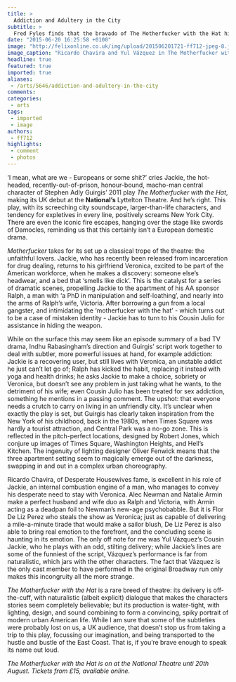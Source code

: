```yaml
---
title: >
  Addiction and Adultery in the City
subtitle: >
  Fred Fyles finds that the bravado of The Motherfucker with the Hat hides subtler themes
date: "2015-06-20 16:25:58 +0100"
image: "http://felixonline.co.uk/img/upload/201506201721-ff712-jpeg-8.jpg"
image_caption: "Ricardo Chavira and Yul Vázquez in The Motherfucker with the Hat"
headline: true
featured: true
imported: true
aliases:
 - /arts/5646/addiction-and-adultery-in-the-city
comments:
categories:
 - arts
tags:
 - imported
 - image
authors:
 - ff712
highlights:
 - comment
 - photos
---
```


‘I mean, what are we - Europeans or some shit?’ cries Jackie, the hot-headed, recently-out-of-prison, honour-bound, macho-man central character of Stephen Adly Guirgis’ 2011 play _The Motherfucker with the Hat_, making its UK debut at the __National’s__ Lyttelton Theatre. And he’s right. This play, with its screeching city soundscape, larger-than-life characters, and tendency for expletives in every line, positively screams New York City. There are even the iconic fire escapes, hanging over the stage like swords of Damocles, reminding us that this certainly isn’t a European domestic drama.

_Motherfucker_ takes for its set up a classical trope of the theatre: the unfaithful lovers. Jackie, who has recently been released from incarceration for drug dealing, returns to his girlfriend Veronica, excited to be part of the American workforce, when he makes a discovery: someone else’s headwear, and a bed that ‘smells like dick’. This is the catalyst for a series of dramatic scenes, propelling Jackie to the apartment of his AA sponsor Ralph, a man with ‘a PhD in manipulation and self-loathing’, and nearly into the arms of Ralph’s wife, Victoria. After borrowing a gun from a local gangster, and intimidating the ‘motherfucker with the hat’ - which turns out to be a case of mistaken identity - Jackie has to turn to his Cousin Julio for assistance in hiding the weapon.

While on the surface this may seem like an episode summary of a bad TV drama, Indhu Rabasingham’s direction and Guirgis’ script work together to deal with subtler, more powerful issues at hand, for example addiction: Jackie is a recovering user, but still lives with Veronica, an unstable addict he just can’t let go of; Ralph has kicked the habit, replacing it instead with yoga and health drinks; he asks Jackie to make a choice, sobriety or Veronica, but doesn’t see any problem in just taking what he wants, to the detriment of his wife; even Cousin Julio has been treated for sex addiction, something he mentions in a passing comment. The upshot: that everyone needs a crutch to carry on living in an unfriendly city. It’s unclear when exactly the play is set, but Guirgis has clearly taken inspiration from the New York of his childhood, back in the 1980s, when Times Square was hardly a tourist attraction, and Central Park was a no-go zone. This is reflected in the pitch-perfect locations, designed by Robert Jones, which conjure up images of Times Square, Washington Heights, and Hell’s Kitchen. The ingenuity of lighting designer Oliver Fenwick means that the three apartment setting seem to magically emerge out of the darkness, swapping in and out in a complex urban choreography.

Ricardo Chavira, of Desperate Housewives fame, is excellent in his role of Jackie, an internal combustion engine of a man, who manages to convey his desperate need to stay with Veronica. Alec Newman and Natalie Armin make a perfect husband and wife duo as Ralph and Victoria, with Armin acting as a deadpan foil to Newman’s new-age psychobabble. But it is Flor De Liz Perez who steals the show as Veronica; just as capable of delivering a mile-a-minute tirade that would make a sailor blush, De Liz Perez is also able to bring real emotion to the forefront, and the concluding scene is haunting in its emotion. The only off note for me was Yul Vázquez’s Cousin Jackie, who he plays with an odd, stilting delivery; while Jackie’s lines are some of the funniest of the script, Vázquez’s performance is far from naturalistic, which jars with the other characters. The fact that Vázquez is the only cast member to have performed in the original Broadway run only makes this incongruity all the more strange.

_The Motherfucker with the Hat_ is a rare breed of theatre: its delivery is off-the-cuff, with naturalistic (albeit explicit) dialogue that makes the characters stories seem completely believable; but its production is water-tight, with lighting, design, and sound combining to form a convincing, spiky portrait of modern urban American life. While I am sure that some of the subtleties were probably lost on us, a UK audience, that doesn’t stop us from taking a trip to this play, focussing our imagination, and being transported to the hustle and bustle of the East Coast. That is, if you’re brave enough to speak its name out loud.

_The Motherfucker with the Hat is on at the National Theatre unti 20th August. Tickets from £15, available online._
